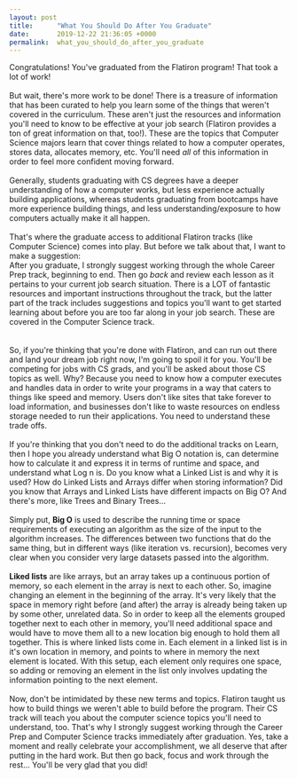 ```yaml
---
layout: post
title:      "What You Should Do After You Graduate"
date:       2019-12-22 21:36:05 +0000
permalink:  what_you_should_do_after_you_graduate
---
```



Congratulations!  You've graduated from the Flatiron program!  That took a lot of work!
<br/>
<br/>
But wait, there's more work to be done!  There is a treasure of information that has been curated to help you learn some of the things that weren't covered in the curriculum.  These aren't just the resources and information you'll need to know to be effective at your job search (Flatiron provides a ton of great information on that, too!).  These are the topics that Computer Science majors learn that cover things related to how a computer operates, stores data, allocates memory, etc.  You'll need *all* of this information in order to feel more confident moving forward.
<br/>
<br/>
Generally, students graduating with CS degrees have a deeper understanding of how a computer works, but less experience actually building applications, whereas students graduating from bootcamps have more experience building things, and less understanding/exposure to how computers actually make it all happen.
<br/>
<br/>
That's where the graduate access to additional Flatiron tracks (like Computer Science) comes into play.  But before we talk about that, I want to make a suggestion:
<br/>
After you graduate, I strongly suggest working through the whole Career Prep track, beginning to end.  Then go *back* and review each lesson as it pertains to your current job search situation.  There is a LOT of fantastic resources and important instructions throughout the track, but the latter part of the track includes suggestions and topics you'll want to get started learning  about before you are too far along in your job search.  These are covered in the Computer Science track.
<br/>
<br/>
<br/>
So, if you're thinking that you're done with Flatiron, and can run out there and land your dream job right now, I'm going to spoil it for you.  You'll be competing for jobs with CS grads, and you'll be asked about those CS topics as well.  Why?  Because you need to know how a computer executes and handles data in order to write your programs in a way that caters to things like speed and memory.  Users don't like sites that take forever to load information, and businesses don't like to waste resources on endless storage needed to run their applications.  You need to understand these trade offs.
<br/>
<br/>
If you're thinking that you don't need to do the additional tracks on Learn, then I hope you already understand what Big O notation is, can determine how to calculate it and express it in terms of runtime and space, and understand what Log n is.  Do you know what a Linked List is and why it is used?  How do Linked Lists and Arrays differ when storing information?  Did you know that Arrays and Linked Lists have different impacts on Big O?  And there's more, like Trees and Binary Trees...
<br/>
<br/>
Simply put, **Big O** is used to describe the running time or space requirements of executing an algorithm as the size of the input to the algorithm increases.  The differences between two functions that do the same thing, but in different ways (like iteration vs. recursion), becomes very clear when you consider very large datasets passed into the algorithm.
<br/>
<br/>
**Liked lists** are like arrays, but an array takes up a continuous portion of memory, so each element in the array is next to each other.  So, imagine changing an element in the beginning of the array.  It's very likely that the space in memory right before (and after) the array is already being taken up by some other, unrelated data.  So in order to keep all the elements grouped together next to each other in memory, you'll need additional space and would have to move them all to a new location big enough to hold them all together.  This is where linked lists come in.  Each element in a linked list is in it's own location in memory, and points to where in memory the next element is located.  With this setup, each element only requires one space, so adding or removing an element in the list only involves updating the information pointing to the next element.
<br/>
<br/>
Now, don't be intimidated by these new terms and topics.  Flatiron taught us how to build things we weren't able to build before the program.  Their CS track will teach you about the computer science topics you'll need to understand, too.  That's why I strongly suggest working through the Career Prep and Computer Science tracks immediately after graduation.  Yes, take a moment and really celebrate your accomplishment, we all deserve that after putting in the hard work.  But then go back, focus and work through the rest... You'll be very glad that you did!
<br/>
